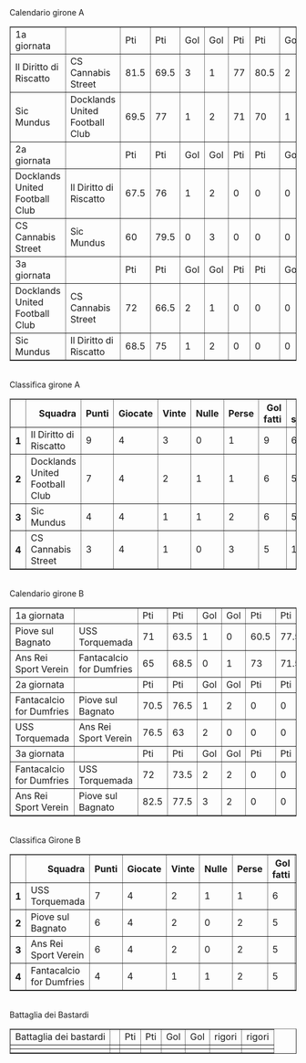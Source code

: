 <th>Calendario girone A</th><table border="1" class="dataframe">
  <tbody>
    <tr>
      <td>1a giornata</td>
      <td></td>
      <td>Pti</td>
      <td>Pti</td>
      <td>Gol</td>
      <td>Gol</td>
      <td>Pti</td>
      <td>Pti</td>
      <td>Gol</td>
      <td>Gol</td>
    </tr>
    <tr>
      <td>Il Diritto di Riscatto</td>
      <td>CS Cannabis Street</td>
      <td>81.5</td>
      <td>69.5</td>
      <td>3</td>
      <td>1</td>
      <td>77</td>
      <td>80.5</td>
      <td>2</td>
      <td>3</td>
    </tr>
    <tr>
      <td>Sic Mundus</td>
      <td>Docklands United Football Club</td>
      <td>69.5</td>
      <td>77</td>
      <td>1</td>
      <td>2</td>
      <td>71</td>
      <td>70</td>
      <td>1</td>
      <td>1</td>
    </tr>
    <tr>
      <td>2a giornata</td>
      <td></td>
      <td>Pti</td>
      <td>Pti</td>
      <td>Gol</td>
      <td>Gol</td>
      <td>Pti</td>
      <td>Pti</td>
      <td>Gol</td>
      <td>Gol</td>
    </tr>
    <tr>
      <td>Docklands United Football Club</td>
      <td>Il Diritto di Riscatto</td>
      <td>67.5</td>
      <td>76</td>
      <td>1</td>
      <td>2</td>
      <td>0</td>
      <td>0</td>
      <td>0</td>
      <td>0</td>
    </tr>
    <tr>
      <td>CS Cannabis Street</td>
      <td>Sic Mundus</td>
      <td>60</td>
      <td>79.5</td>
      <td>0</td>
      <td>3</td>
      <td>0</td>
      <td>0</td>
      <td>0</td>
      <td>0</td>
    </tr>
    <tr>
      <td>3a giornata</td>
      <td></td>
      <td>Pti</td>
      <td>Pti</td>
      <td>Gol</td>
      <td>Gol</td>
      <td>Pti</td>
      <td>Pti</td>
      <td>Gol</td>
      <td>Gol</td>
    </tr>
    <tr>
      <td>Docklands United Football Club</td>
      <td>CS Cannabis Street</td>
      <td>72</td>
      <td>66.5</td>
      <td>2</td>
      <td>1</td>
      <td>0</td>
      <td>0</td>
      <td>0</td>
      <td>0</td>
    </tr>
    <tr>
      <td>Sic Mundus</td>
      <td>Il Diritto di Riscatto</td>
      <td>68.5</td>
      <td>75</td>
      <td>1</td>
      <td>2</td>
      <td>0</td>
      <td>0</td>
      <td>0</td>
      <td>0</td>
    </tr>
  </tbody>
</table><th><br/></th><th>Classifica girone A</th><table border="1" class="dataframe">
  <thead>
    <tr style="text-align: right;">
      <th></th>
      <th>Squadra</th>
      <th>Punti</th>
      <th>Giocate</th>
      <th>Vinte</th>
      <th>Nulle</th>
      <th>Perse</th>
      <th>Gol fatti</th>
      <th>Gol subiti</th>
      <th>Diff. Reti</th>
      <th>Punti tot.</th>
      <th>Media pti</th>
    </tr>
  </thead>
  <tbody>
    <tr>
      <th>1</th>
      <td>Il Diritto di Riscatto</td>
      <td>9</td>
      <td>4</td>
      <td>3</td>
      <td>0</td>
      <td>1</td>
      <td>9</td>
      <td>6</td>
      <td>3</td>
      <td>309.5</td>
      <td>77.375</td>
    </tr>
    <tr>
      <th>2</th>
      <td>Docklands United Football Club</td>
      <td>7</td>
      <td>4</td>
      <td>2</td>
      <td>1</td>
      <td>1</td>
      <td>6</td>
      <td>5</td>
      <td>1</td>
      <td>286.5</td>
      <td>71.625</td>
    </tr>
    <tr>
      <th>3</th>
      <td>Sic Mundus</td>
      <td>4</td>
      <td>4</td>
      <td>1</td>
      <td>1</td>
      <td>2</td>
      <td>6</td>
      <td>5</td>
      <td>1</td>
      <td>288.5</td>
      <td>72.125</td>
    </tr>
    <tr>
      <th>4</th>
      <td>CS Cannabis Street</td>
      <td>3</td>
      <td>4</td>
      <td>1</td>
      <td>0</td>
      <td>3</td>
      <td>5</td>
      <td>10</td>
      <td>-5</td>
      <td>276.5</td>
      <td>69.125</td>
    </tr>
  </tbody>
</table><th><br/></th><th>Calendario girone B</th><table border="1" class="dataframe">
  <tbody>
    <tr>
      <td>1a giornata</td>
      <td></td>
      <td>Pti</td>
      <td>Pti</td>
      <td>Gol</td>
      <td>Gol</td>
      <td>Pti</td>
      <td>Pti</td>
      <td>Gol</td>
      <td>Gol</td>
    </tr>
    <tr>
      <td>Piove sul Bagnato</td>
      <td>USS Torquemada</td>
      <td>71</td>
      <td>63.5</td>
      <td>1</td>
      <td>0</td>
      <td>60.5</td>
      <td>77.5</td>
      <td>0</td>
      <td>2</td>
    </tr>
    <tr>
      <td>Ans Rei Sport Verein</td>
      <td>Fantacalcio for Dumfries</td>
      <td>65</td>
      <td>68.5</td>
      <td>0</td>
      <td>1</td>
      <td>73</td>
      <td>71.5</td>
      <td>2</td>
      <td>1</td>
    </tr>
    <tr>
      <td>2a giornata</td>
      <td></td>
      <td>Pti</td>
      <td>Pti</td>
      <td>Gol</td>
      <td>Gol</td>
      <td>Pti</td>
      <td>Pti</td>
      <td>Gol</td>
      <td>Gol</td>
    </tr>
    <tr>
      <td>Fantacalcio for Dumfries</td>
      <td>Piove sul Bagnato</td>
      <td>70.5</td>
      <td>76.5</td>
      <td>1</td>
      <td>2</td>
      <td>0</td>
      <td>0</td>
      <td>0</td>
      <td>0</td>
    </tr>
    <tr>
      <td>USS Torquemada</td>
      <td>Ans Rei Sport Verein</td>
      <td>76.5</td>
      <td>63</td>
      <td>2</td>
      <td>0</td>
      <td>0</td>
      <td>0</td>
      <td>0</td>
      <td>0</td>
    </tr>
    <tr>
      <td>3a giornata</td>
      <td></td>
      <td>Pti</td>
      <td>Pti</td>
      <td>Gol</td>
      <td>Gol</td>
      <td>Pti</td>
      <td>Pti</td>
      <td>Gol</td>
      <td>Gol</td>
    </tr>
    <tr>
      <td>Fantacalcio for Dumfries</td>
      <td>USS Torquemada</td>
      <td>72</td>
      <td>73.5</td>
      <td>2</td>
      <td>2</td>
      <td>0</td>
      <td>0</td>
      <td>0</td>
      <td>0</td>
    </tr>
    <tr>
      <td>Ans Rei Sport Verein</td>
      <td>Piove sul Bagnato</td>
      <td>82.5</td>
      <td>77.5</td>
      <td>3</td>
      <td>2</td>
      <td>0</td>
      <td>0</td>
      <td>0</td>
      <td>0</td>
    </tr>
  </tbody>
</table><th><br/></th><th>Classifica Girone B</th><table border="1" class="dataframe">
  <thead>
    <tr style="text-align: right;">
      <th></th>
      <th>Squadra</th>
      <th>Punti</th>
      <th>Giocate</th>
      <th>Vinte</th>
      <th>Nulle</th>
      <th>Perse</th>
      <th>Gol fatti</th>
      <th>Gol subiti</th>
      <th>Diff. Reti</th>
      <th>Punti tot.</th>
      <th>Media pti</th>
    </tr>
  </thead>
  <tbody>
    <tr>
      <th>1</th>
      <td>USS Torquemada</td>
      <td>7</td>
      <td>4</td>
      <td>2</td>
      <td>1</td>
      <td>1</td>
      <td>6</td>
      <td>3</td>
      <td>3</td>
      <td>291</td>
      <td>72.75</td>
    </tr>
    <tr>
      <th>2</th>
      <td>Piove sul Bagnato</td>
      <td>6</td>
      <td>4</td>
      <td>2</td>
      <td>0</td>
      <td>2</td>
      <td>5</td>
      <td>6</td>
      <td>-1</td>
      <td>285.5</td>
      <td>71.375</td>
    </tr>
    <tr>
      <th>3</th>
      <td>Ans Rei Sport Verein</td>
      <td>6</td>
      <td>4</td>
      <td>2</td>
      <td>0</td>
      <td>2</td>
      <td>5</td>
      <td>6</td>
      <td>-1</td>
      <td>283.5</td>
      <td>70.875</td>
    </tr>
    <tr>
      <th>4</th>
      <td>Fantacalcio for Dumfries</td>
      <td>4</td>
      <td>4</td>
      <td>1</td>
      <td>1</td>
      <td>2</td>
      <td>5</td>
      <td>6</td>
      <td>-1</td>
      <td>282.5</td>
      <td>70.625</td>
    </tr>
  </tbody>
</table><th><br/></th><th>Battaglia dei Bastardi</th><table border="1" class="dataframe">
  <tbody>
    <tr>
      <td>Battaglia dei bastardi</td>
      <td></td>
      <td>Pti</td>
      <td>Pti</td>
      <td>Gol</td>
      <td>Gol</td>
      <td>rigori</td>
      <td>rigori</td>
    </tr>
    <tr>
      <td></td>
      <td></td>
      <td></td>
      <td></td>
      <td></td>
      <td></td>
      <td></td>
      <td></td>
    </tr>
    <tr>
      <td></td>
      <td></td>
      <td></td>
      <td></td>
      <td></td>
      <td></td>
      <td></td>
      <td></td>
    </tr>
  </tbody>
</table><th><br/></th>